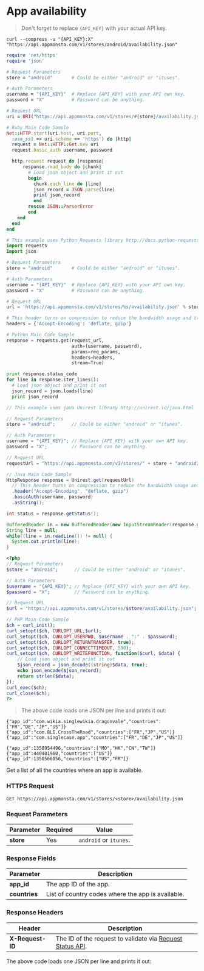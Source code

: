 # App availability

> Don't forget to replace `{API_KEY}` with your actual API key.

```shell
curl --compress -u "{API_KEY}:X" "https://api.appmonsta.com/v1/stores/android/availability.json"
```

```ruby
require 'net/https'
require 'json'

# Request Parameters
store = "android"       # Could be either "android" or "itunes".

# Auth Parameters
username = "{API_KEY}"  # Replace {API_KEY} with your API own key.
password = "X"          # Password can be anything.

# Request URL
uri = URI("https://api.appmonsta.com/v1/stores/#{store}/availability.json")

# Ruby Main Code Sample
Net::HTTP.start(uri.host, uri.port,
  :use_ssl => uri.scheme == 'https') do |http|
  request = Net::HTTP::Get.new uri
  request.basic_auth username, password

  http.request request do |response|
      response.read_body do |chunk|
        # Load json object and print it out
        begin
          chunk.each_line do |line|
          json_record = JSON.parse(line)
          print json_record
          end
        rescue JSON::ParserError
        end
    end
  end
end
```

```python
# This example uses Python Requests library http://docs.python-requests.org/en/master/
import requests
import json

# Request Parameters
store = "android"       # Could be either "android" or "itunes".

# Auth Parameters
username = "{API_KEY}"  # Replace {API_KEY} with your API own key.
password = "X"          # Password can be anything.

# Request URL
url = 'https://api.appmonsta.com/v1/stores/%s/availability.json' % store

# This header turns on compression to reduce the bandwidth usage and transfer time.
headers = {'Accept-Encoding': 'deflate, gzip'}

# Python Main Code Sample
response = requests.get(request_url,
                        auth=(username, password),
                        params=req_params,
                        headers=headers,
                        stream=True)

print response.status_code
for line in response.iter_lines():
  # Load json object and print it out
  json_record = json.loads(line)
  print json_record
```

```java
// This example uses java Unirest library http://unirest.io/java.html

// Request Parameters
store = "android";      // Could be either "android" or "itunes".

// Auth Parameters
username = "{API_KEY}"; // Replace {API_KEY} with your own API key.
password = "X";         // Password can be anything.

// Request URL
requestUrl = "https://api.appmonsta.com/v1/stores/" + store + "android/availability.json"

// Java Main Code Sample
HttpResponse response = Unirest.get(requestUrl)
  // This header turns on compression to reduce the bandwidth usage and transfer time.
  .header("Accept-Encoding", "deflate, gzip")
  .basicAuth(username, password)
  .asString();

int status = response.getStatus();

BufferedReader in = new BufferedReader(new InputStreamReader(response.getRawBody()));
String line = null;
while((line = in.readLine()) != null) {
  System.out.println(line);
}
```

```php
<?php
// Request Parameters
$store = "android";      // Could be either "android" or "itunes".

// Auth Parameters
$username = "{API_KEY}"; // Replace {API_KEY} with your own API key.
$password = "X";         // Password can be anything.

// Request URL
$url = "https://api.appmonsta.com/v1/stores/$store/availability.json";

// PHP Main Code Sample
$ch = curl_init();
curl_setopt($ch, CURLOPT_URL,$url);
curl_setopt($ch, CURLOPT_USERPWD, $username . ":" . $password);
curl_setopt($ch, CURLOPT_RETURNTRANSFER, true);
curl_setopt($ch, CURLOPT_CONNECTTIMEOUT, 500);
curl_setopt($ch, CURLOPT_WRITEFUNCTION, function($curl, $data) {
    // Load json object and print it out
    $json_record = json_decode((string)$data, true);
    echo json_encode($json_record);
    return strlen($data);
});
curl_exec($ch);
curl_close($ch);
?>
```

> The above code loads one JSON per line and prints it out:

```
{"app_id":"com.wikia.singlewikia.dragonvale","countries":["FR","DE","JP","US"]}
{"app_id":"com.BLI.CrossTheRoad","countries":["FR","JP","US"]}
{"app_id":"com.singlecase.app","countries":["FR","DE","JP","US"]}

{"app_id":1358954496,"countries":["MO","HK","CN","TW"]}
{"app_id":440401960,"countries":["US"]}
{"app_id":1350566056,"countries":["US","FR"]}
```
Get a list of all the countries where an app is available.

### HTTPS Request

`GET https://api.appmonsta.com/v1/stores/<store>/availability.json`

### Request Parameters

Parameter         | Required | Value
----------------- | -------- | -----------
**store**         | Yes      | `android` or `itunes`.

### Response Fields

Parameter         | Description 
----------------- | ---------------------
**app_id**        | The app ID of the app.
**countries**     | List of country codes where the app is available.

### Response Headers

Header            | Description
----------------- | -----------
**X-Request-ID**  | The ID of the request to validate via [Request Status API](#get-request-status).

<aside class="notice">
The above code loads one JSON per line and prints it out:
</aside>
